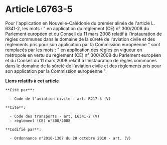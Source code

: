 # Article L6763-5

Pour l'application en Nouvelle-Calédonie du premier alinéa de l'article L. 6341-2, les mots : " en application du règlement
(CE) n° 300/2008 du Parlement européen et du Conseil du 11 mars 2008 relatif à l'instauration de règles communes dans le
domaine de la sûreté de l'aviation civile et des règlements pris pour son application par la Commission européenne " sont
remplacés par les mots : " en application des règles en vigueur en métropole en vertu du règlement (CE) n° 300/2008 du
Parlement européen et du Conseil du 11 mars 2008 relatif à l'instauration de règles communes dans le domaine de la sûreté de
l'aviation civile et des règlements pris pour son application par la Commission européenne ".

**Liens relatifs à cet article**

	**Cité par**:

	  - Code de l'aviation civile - art. R217-3 (V)

	**Cite**:

	  - Code des transports - art. L6341-2 (V)
	  - règlement (CE) n°300/2008

	**Codifié par**:

	  - Ordonnance n°2010-1307 du 28 octobre 2010 - art. (V)

